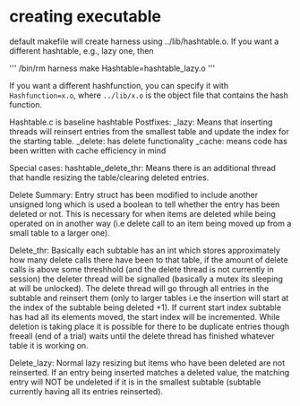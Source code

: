 # creating executable

default makefile will create harness using ../lib/hashtable.o.  If you want a different hashtable, e.g., lazy one, then

'''
/bin/rm harness
make Hashtable=hashtable_lazy.o
'''

If you want a different hashfunction, you can specify it with
`Hashfunction=x.o`, where `../lib/x.o` is the object file that
contains the hash function.

Hashtable.c is baseline hashtable
Postfixes:
_lazy: Means that inserting threads will reinsert entries from the smallest table and update the index for the starting table.
_delete: has delete functionality
_cache: means code has been written with cache efficiency in mind

Special cases:
hashtable_delete_thr: Means there is an additional thread that handle resizing the table/clearing deleted entries.

Delete Summary:
Entry struct has been modified to include another unsigned long which is used a boolean to tell whether the entry has been deleted or not. This is necessary for when items are deleted while being operated on in another way (i.e delete call to an item being moved up from a small table to a larger one).

Delete_thr: Basically each subtable has an int which stores approximately how many delete calls there have been to that table, if the amount of delete calls is above some threshhold (and the delete thread is not currently in session) the deleter thread will be signalled (basically a mutex its sleeping at will be unlocked). The delete thread will go through all entries in the subtable and reinsert them (only to larger tables i.e the insertion will start at the index of the subtable being deleted +1). If current start index subtable has had all its elements moved, the start index will be incremented. While deletion is taking place it is possible for there to be duplicate entries though freeall (end of a trial) waits until the delete thread has finished whatever table it is working on.

Delete_lazy: Normal lazy resizing but items who have been deleted are not reinserted. If an entry being inserted matches a deleted value, the matching entry will NOT be undeleted if it is in the smallest subtable (subtable currently having all its entries reinserted). 

	

